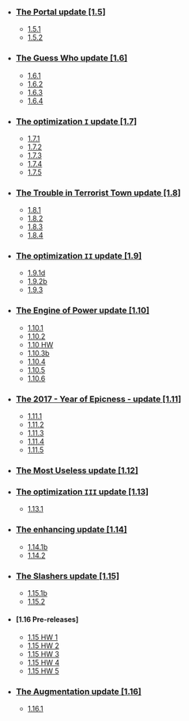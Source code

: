 + ### [The Portal update [1.5]](https://github.com/LuigiGrande1/LUG-Official-Server-Pages/wiki/%5BOUTDATED%5D-Changelogs#v15)
  + [1.5.1](https://github.com/LuigiGrande1/LUG-Official-Server-Pages/wiki/%5BOUTDATED%5D-Changelogs#v151)
  + [1.5.2](https://github.com/LuigiGrande1/LUG-Official-Server-Pages/wiki/%5BOUTDATED%5D-Changelogs#v152)
  
+ ### [The Guess Who update [1.6]](https://github.com/LuigiGrande1/LUG-Official-Server-Pages/wiki/%5BOUTDATED%5D-Changelogs#v16)
  + [1.6.1](https://github.com/LuigiGrande1/LUG-Official-Server-Pages/wiki/%5BOUTDATED%5D-Changelogs#v161)
  + [1.6.2](https://github.com/LuigiGrande1/LUG-Official-Server-Pages/wiki/%5BOUTDATED%5D-Changelogs#v162)
  + [1.6.3](https://github.com/LuigiGrande1/LUG-Official-Server-Pages/wiki/%5BOUTDATED%5D-Changelogs#v163)
  + [1.6.4](https://github.com/LuigiGrande1/LUG-Official-Server-Pages/wiki/%5BOUTDATED%5D-Changelogs#v164)

+ ### [The optimization `I` update [1.7]](https://github.com/LuigiGrande1/LUG-Official-Server-Pages/wiki/%5BOUTDATED%5D-Changelogs#v17)
  + [1.7.1](https://github.com/LuigiGrande1/LUG-Official-Server-Pages/wiki/%5BOUTDATED%5D-Changelogs#v171)
  + [1.7.2](https://github.com/LuigiGrande1/LUG-Official-Server-Pages/wiki/%5BOUTDATED%5D-Changelogs#v172)
  + [1.7.3](https://github.com/LuigiGrande1/LUG-Official-Server-Pages/wiki/%5BOUTDATED%5D-Changelogs#v173)
  + [1.7.4](https://github.com/LuigiGrande1/LUG-Official-Server-Pages/wiki/%5BOUTDATED%5D-Changelogs#v174)
  + [1.7.5](https://github.com/LuigiGrande1/LUG-Official-Server-Pages/wiki/%5BOUTDATED%5D-Changelogs#v175)

+ ### [The Trouble in Terrorist Town update [1.8]](https://github.com/LuigiGrande1/LUG-Official-Server-Pages/wiki/%5BOUTDATED%5D-Changelogs#v18)
  + [1.8.1](https://github.com/LuigiGrande1/LUG-Official-Server-Pages/wiki/%5BOUTDATED%5D-Changelogs#v181)
  + [1.8.2](https://github.com/LuigiGrande1/LUG-Official-Server-Pages/wiki/%5BOUTDATED%5D-Changelogs#v182)
  + [1.8.3](https://github.com/LuigiGrande1/LUG-Official-Server-Pages/wiki/%5BOUTDATED%5D-Changelogs#v183)
  + [1.8.4](https://github.com/LuigiGrande1/LUG-Official-Server-Pages/wiki/%5BOUTDATED%5D-Changelogs#v184)
  
+ ### [The optimization `II` update [1.9]](https://github.com/LuigiGrande1/LUG-Official-Server-Pages/wiki/%5BOUTDATED%5D-Changelogs#v19)
  + [1.9.1d](https://github.com/LuigiGrande1/LUG-Official-Server-Pages/wiki/%5BOUTDATED%5D-Changelogs#v191d)
  + [1.9.2b](https://github.com/LuigiGrande1/LUG-Official-Server-Pages/wiki/%5BOUTDATED%5D-Changelogs#v192b)
  + [1.9.3](https://github.com/LuigiGrande1/LUG-Official-Server-Pages/wiki/%5BOUTDATED%5D-Changelogs#v193)

+ ### [The Engine of Power update [1.10]](https://github.com/LuigiGrande1/LUG-Official-Server-Pages/wiki/%5BOUTDATED%5D-Changelogs#v110)
  + [1.10.1](https://github.com/LuigiGrande1/LUG-Official-Server-Pages/wiki/%5BOUTDATED%5D-Changelogs#v1101)
  + [1.10.2](https://github.com/LuigiGrande1/LUG-Official-Server-Pages/wiki/%5BOUTDATED%5D-Changelogs#v1102)
  + [1.10 HW](https://github.com/LuigiGrande1/LUG-Official-Server-Pages/wiki/%5BOUTDATED%5D-Changelogs#-V110-hw)
  + [1.10.3b](https://github.com/LuigiGrande1/LUG-Official-Server-Pages/wiki/%5BOUTDATED%5D-Changelogs#v1103b)
  + [1.10.4](https://github.com/LuigiGrande1/LUG-Official-Server-Pages/wiki/%5BOUTDATED%5D-Changelogs#v1104)
  + [1.10.5](https://github.com/LuigiGrande1/LUG-Official-Server-Pages/wiki/%5BOUTDATED%5D-Changelogs#v1105)
  + [1.10.6](https://github.com/LuigiGrande1/LUG-Official-Server-Pages/wiki/%5BOUTDATED%5D-Changelogs#v1106)

+ ### [The 2017 - Year of Epicness - update [1.11]](https://github.com/LuigiGrande1/LUG-Official-Server-Pages/wiki/%5BOUTDATED%5D-Changelogs#v111)
  + [1.11.1](https://github.com/LuigiGrande1/LUG-Official-Server-Pages/wiki/%5BOUTDATED%5D-Changelogs#v1111)
  + [1.11.2](https://github.com/LuigiGrande1/LUG-Official-Server-Pages/releases/tag/1.11.2)
  + [1.11.3](https://github.com/LuigiGrande1/LUG-Official-Server-Pages/releases/tag/1.11.3)
  + [1.11.4](https://github.com/LuigiGrande1/LUG-Official-Server-Pages/releases/tag/1.11.4)
  + [1.11.5](https://github.com/LuigiGrande1/LUG-Official-Server-Pages/releases/tag/1.11.5)

+ ### [The Most Useless update [1.12]](https://github.com/LuigiGrande1/LUG-Official-Server-Pages/releases/tag/1.12)

+ ### [The optimization `III` update [1.13]](https://github.com/LuigiGrande1/LUG-Official-Server-Pages/releases/tag/1.13)
  + [1.13.1](https://github.com/LuigiGrande1/LUG-Official-Server-Pages/releases/tag/1.13.1)

+ ### [The enhancing update [1.14]](https://github.com/LuigiGrande1/LUG-Official-Server-Pages/releases/tag/1.14)
  + [1.14.1b](https://github.com/LuigiGrande1/LUG-Official-Server-Pages/releases/tag/1.14.1)
  + [1.14.2](https://github.com/LuigiGrande1/LUG-Official-Server-Pages/releases/tag/1.14.2)

+ ### [The Slashers update [1.15]](https://github.com/LuigiGrande1/LUG-Official-Server-Pages/releases/tag/1.15)
  + [1.15.1b](https://github.com/LuigiGrande1/LUG-Official-Server-Pages/releases/tag/1.15.1)
  + [1.15.2](https://github.com/LuigiGrande1/LUG-Official-Server-Pages/releases/tag/1.15.2)

+ #### [1.16 Pre-releases]
  + [1.15 HW 1](https://github.com/LuigiGrande1/LUG-Official-Server-Pages/releases/tag/1.16-pre1)
  + [1.15 HW 2](https://github.com/LuigiGrande1/LUG-Official-Server-Pages/releases/tag/1.16-pre2)
  + [1.15 HW 3](https://github.com/LuigiGrande1/LUG-Official-Server-Pages/releases/tag/1.16-pre3)
  + [1.15 HW 4](https://github.com/LuigiGrande1/LUG-Official-Server-Pages/releases/tag/1.16-pre4)
  + [1.15 HW 5](https://github.com/LuigiGrande1/LUG-Official-Server-Pages/releases/tag/1.16-pre5)

+ ### [The Augmentation update [1.16]](https://github.com/LuigiGrande1/LUG-Official-Server-Pages/releases/tag/1.16.0)
  + [1.16.1](https://github.com/LuigiGrande1/LUG-Official-Server-Pages/releases/tag/1.16.1)
